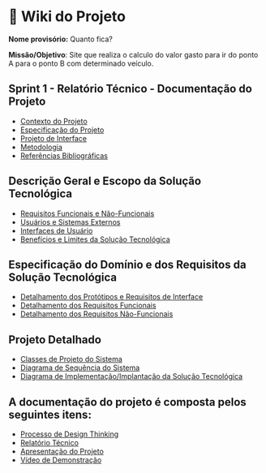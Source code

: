 # :office: Wiki do Projeto

**Nome provisório:** Quanto fica?  

**Missão/Objetivo**: Site que realiza o calculo do valor gasto para ir do ponto A para o ponto B com determinado veículo.

## Sprint 1 - Relatório Técnico - Documentação do Projeto

* [Contexto do Projeto]()
* [Especificação do Projeto]()
* [Projeto de Interface]()
* [Metodologia]()
* [Referências Bibliográficas]()

## Descrição Geral e Escopo da Solução Tecnológica
* [Requisitos Funcionais e Não-Funcionais]()
* [Usuários e Sistemas Externos]()
* [Interfaces de Usuário]()
* [Benefícios e Limites da Solução Tecnológica]()

## Especificação do Domínio e dos Requisitos da Solução Tecnológica

* [Detalhamento dos Protótipos e Requisitos de Interface]()
* [Detalhamento dos Requisitos Funcionais]()
* [Detalhamento dos Requisitos Não-Funcionais]()

## Projeto Detalhado

* [Classes de Projeto do Sistema]()
* [Diagrama de Sequência do Sistema]()
* [Diagrama de Implementação/Implantação da Solução Tecnológica]()

## A documentação do projeto é composta pelos seguintes itens: 
 - [Processo de Design Thinking](concepcao/Processo%20Design%20Thinking%20-%20TEMPLATE.pdf)
 - [Relatório Técnico](relatorio/Relatorio%20Tecnico%20-%20TEMPLATE.md)
 - [Apresentação do Projeto](apresentacao/apresentacao%20-%20TEMPLATE.pptx)
 - [Vídeo de Demonstração](https://youtube.com)

